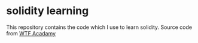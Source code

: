 # solidity learning

This repository contains the code which I use to learn solidity.
Source code from [WTF Acadamy](https://wtf.academy/)